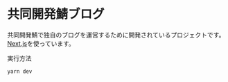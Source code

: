 # 共同開発鯖ブログ


共同開発鯖で独自のブログを運営するために開発されているプロジェクトです。
[Next.js](https://nextjs.org)を使っています。


実行方法

```bash
yarn dev
```

